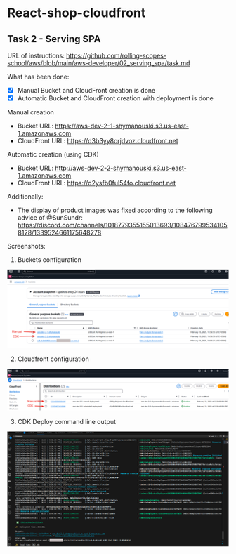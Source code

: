 # React-shop-cloudfront

## Task 2 - Serving SPA

URL of instructions: https://github.com/rolling-scopes-school/aws/blob/main/aws-developer/02_serving_spa/task.md

What has been done:
  - [x] Manual Bucket and CloudFront creation is done
  - [x] Automatic Bucket and CloudFront creation with deployment is done

Manual creation
- Bucket URL: https://aws-dev-2-1-shymanouski.s3.us-east-1.amazonaws.com
- CloudFront URL: https://d3b3yy8orjdvoz.cloudfront.net

Automatic creation (using CDK)
- Bucket URL: http://aws-dev-2-2-shymanouski.s3.us-east-1.amazonaws.com
- CloudFront URL: https://d2ysfb0ful54fo.cloudfront.net

Additionally:
- The display of product images was fixed according to the following advice of @SunSundr: https://discord.com/channels/1018779355155013693/1084767995341058128/1339524661175648278

Screenshots:

1. Buckets configuration

![Buckets configuration](docs/s3.png)

2. Cloudfront configuration

![Cloudfront configuration](docs/cloudfront.png)

3. CDK Deploy command line output

![CDK Deploy command line output](docs/deploy.png)